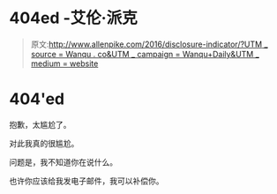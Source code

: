 # 404ed -艾伦·派克

> 原文:[http://www.allenpike.com/2016/disclosure-indicator/?UTM _ source = Wanqu . co&UTM _ campaign = Wanqu+Daily&UTM _ medium = website](http://www.allenpike.com/2016/disclosure-indicator/?utm_source=wanqu.co&utm_campaign=Wanqu+Daily&utm_medium=website)

# 404'ed

抱歉，太尴尬了。

对此我真的很尴尬。

问题是，我不知道你在说什么。

也许你应该给我发电子邮件，我可以补偿你。